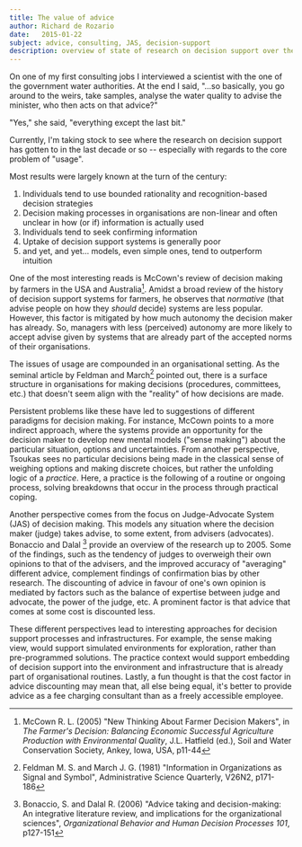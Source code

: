 ```yaml
---
title: The value of advice
author:	Richard de Rozario
date:	2015-01-22
subject: advice, consulting, JAS, decision-support
description: overview of state of research on decision support over the last decade
---
```


On one of my first consulting jobs I interviewed a scientist with the one of the government water authorities. At the end I said, "...so basically, you go around to the weirs, take samples, analyse the water quality to advise the minister, who then acts on that advice?"

"Yes," she said, "everything except the last bit."

Currently, I'm taking stock to see where the research on decision support has gotten to in the last decade or so -- especially with regards to the core problem of "usage".

Most results were largely known at the turn of the century:

1. Individuals tend to use bounded rationality and recognition-based decision strategies
2. Decision making processes in organisations are non-linear and often unclear in how (or if) information is actually used
3. Individuals tend to seek confirming information
4. Uptake of decision support systems is generally poor
5. and yet, and yet... models, even simple ones, tend to outperform intuition

One of the most interesting reads is McCown's review of decision making by farmers in the USA and Australia[^1].  Amidst a broad review of the history of decision support systems for farmers, he observes that *normative* (that advise people on how they *should* decide) systems are less popular. However,  this factor is mitigated by how much autonomy the decision maker has already.  So, managers with less (perceived) autonomy are more likely to accept advise given by systems that are already part of the accepted norms of their organisations.  

The issues of usage are compounded in an organisational setting.  As the seminal article by Feldman and March[^2] pointed out, there is a surface structure in organisations for making decisions (procedures, committees, etc.) that doesn't seem align with the "reality" of how decisions are made.

Persistent problems like these have led to suggestions of different paradigms for decision making. For instance, McCown points to a more indirect approach, where the systems provide an opportunity for the decision maker to develop new mental models ("sense making") about the particular situation, options and uncertainties.  From another perspective, Tsoukas sees no particular decisions being made in the classical sense of weighing options and making discrete choices, but rather the unfolding logic of a *practice*.  Here, a practice is the following of a routine or ongoing process, solving breakdowns that occur in the process through practical coping. 

Another perspective comes from the focus on Judge-Advocate System (JAS) of decision making.  This models any situation where the decision maker (judge) takes advise, to some extent, from advisers (advocates).  Bonaccio and Dalal [^4] provide an overview of the research up to 2005.  Some of the findings, such as the tendency of judges to overweigh their own opinions to that of the advisers, and the improved accuracy of "averaging" different advice, complement findings of confirmation bias by other research. The discounting of advice in favour of one's own opinion is mediated by factors such as the balance of expertise between judge and advocate, the power of the judge, etc. A prominent factor is that advice that comes at some cost is discounted less.

These different perspectives lead to interesting approaches for decision support processes and infrastructures.  For example, the sense making view, would support simulated environments for exploration, rather than pre-programmed solutions.  The practice context would support embedding of decision support into the environment and infrastructure that is already part of organisational routines. Lastly, a fun thought is that the cost factor in advice discounting may mean that, all else being equal, it's better to provide advice as a fee charging consultant than as a freely accessible employee.



[^1]: McCown R. L. (2005) "New Thinking About Farmer Decision Makers", in *The Farmer's Decision: Balancing Economic Successful Agriculture Production with Environmental Quality*, J.L. Hatfield (ed.), Soil and Water Conservation Society, Ankey, Iowa, USA, p11-44

[^2]: Feldman M. S. and March J. G. (1981) "Information in Organizations as Signal and Symbol", Administrative Science Quarterly, V26N2, p171-186

[^3]: Tsoukas, H. (2010) "Strategic Decision Making and Knowledge: a Heideggerian Approach", in *Handbook of Decision Making*, P.C. Nutt & D.C. Wilson (ed.), p379-402

[^4]: Bonaccio, S. and Dalal R. (2006) "Advice taking and decision-making: An integrative literature review, and implications for the organizational sciences", *Organizational Behavior and Human Decision Processes 101*, p127-151